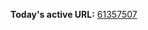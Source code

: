 

**Today's active URL:** [61357507](https://61357507.abesternheim.workers.dev)

<!-- CURRENT_URL_MARKER -->
